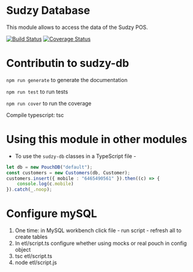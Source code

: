 # Sudzy Database
This module allows to access the data of the Sudzy POS.

[![Build Status](https://travis-ci.org/sudzy-group/com.sudzy.db.svg?branch=master)](https://travis-ci.org/sudzy-group/com.sudzy.db)
[![Coverage Status](https://coveralls.io/repos/github/sudzy-group/com.sudzy.db/badge.svg)](https://coveralls.io/github/sudzy-group/com.sudzy.db)


# Contributin to sudzy-db

`npm run generate` to generate the documentation

`npm run test` to run tests 

`npm run cover` to run the coverage 

Compile typescript:
tsc 

# Using this module in other modules
- To use the `sudzy-db` classes in a TypeScript file -

```ts
let db = new PouchDB("default");
const customers = new Customers(db, Customer);
customers.insert({ mobile : "6465490561" }).then((c) => {
    console.log(c.mobile)
}).catch(_.noop);
```


# Configure mySQL
1. One time: in MySQL workbench click file - run script - refresh all to create tables
2. In etl/script.ts configure whether using mocks or real pouch in config object
3. tsc etl/script.ts
4. node etl/script.js

